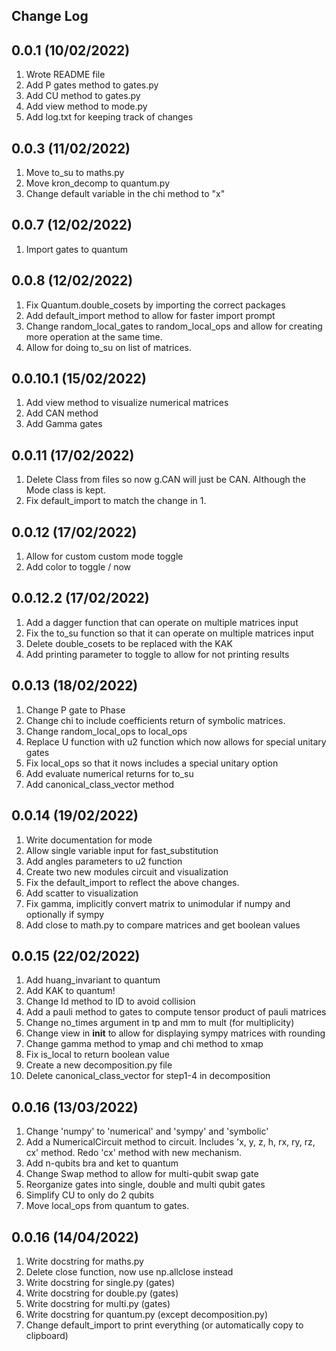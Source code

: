 Change Log
----------

0.0.1 (10/02/2022)
------------------

1. Wrote README file
2. Add P gates method to gates.py
3. Add CU method to gates.py
4. Add view method to mode.py
5. Add log.txt for keeping track of changes

0.0.3 (11/02/2022)
------------------

1. Move to_su to maths.py
2. Move kron_decomp to quantum.py
3. Change default variable in the chi method to "x"

0.0.7 (12/02/2022)
------------------

1. Import gates to quantum

0.0.8 (12/02/2022)
------------------

1. Fix Quantum.double_cosets by importing the correct packages
2. Add default_import method to allow for faster import prompt
3. Change random_local_gates to random_local_ops and allow for creating more operation at the same time.
4. Allow for doing to_su on list of matrices.

0.0.10.1 (15/02/2022)
---------------------

1. Add view method to visualize numerical matrices
2. Add CAN method
3. Add Gamma gates

0.0.11 (17/02/2022)
-------------------

1. Delete Class from files so now g.CAN will just be CAN. Although the Mode class is kept.
2. Fix default_import to match the change in 1.

0.0.12 (17/02/2022)
-------------------

1. Allow for custom custom mode toggle
2. Add color to toggle / now

0.0.12.2 (17/02/2022)
---------------------

1. Add a dagger function that can operate on multiple matrices input
2. Fix the to_su function so that it can operate on multiple matrices input
3. Delete double_cosets to be replaced with the KAK
4. Add printing parameter to toggle to allow for not printing results

0.0.13 (18/02/2022)
-------------------

1. Change P gate to Phase
2. Change chi to include coefficients return of symbolic matrices.
3. Change random_local_ops to local_ops
4. Replace U function with u2 function which now allows for special unitary gates
5. Fix local_ops so that it nows includes a special unitary option
6. Add evaluate numerical returns for to_su
7. Add canonical_class_vector method

0.0.14 (19/02/2022)
-------------------

1. Write documentation for mode
2. Allow single variable input for fast_substitution
3. Add angles parameters to u2 function
4. Create two new modules circuit and visualization
5. Fix the default_import to reflect the above changes.
6. Add scatter to visualization
7. Fix gamma, implicitly convert matrix to unimodular if numpy and optionally if sympy
8. Add close to math.py to compare matrices and get boolean values

0.0.15 (22/02/2022)
----------------------

1. Add huang_invariant to quantum
2. Add KAK to quantum!
3. Change Id method to ID to avoid collision
4. Add a pauli method to gates to compute tensor product of pauli matrices
5. Change no_times argument in tp and mm to mult (for multiplicity)
6. Change view in __init__ to allow for displaying sympy matrices with rounding
7. Change gamma method to ymap and chi method to xmap
8. Fix is_local to return boolean value
9. Create a new decomposition.py file
10. Delete canonical_class_vector for step1-4 in decomposition

0.0.16 (13/03/2022)
---------------------

1. Change 'numpy' to 'numerical' and 'sympy' and 'symbolic'
2. Add a NumericalCircuit method to circuit. Includes 'x, y, z, h, rx, ry, rz, cx' method. Redo 'cx' method with new mechanism.
3. Add n-qubits bra and ket to quantum
4. Change Swap method to allow for multi-qubit swap gate
5. Reorganize gates into single, double and multi qubit gates
6. Simplify CU to only do 2 qubits
7. Move local_ops from quantum to gates.

0.0.16 (14/04/2022)
---------------------

1. Write docstring for maths.py
2. Delete close function, now use np.allclose instead
3. Write docstring for single.py (gates)
4. Write docstring for double.py (gates)
5. Write docstring for multi.py (gates)
6. Write docstring for quantum.py (except decomposition.py)
7. Change default_import to print everything (or automatically copy to clipboard)
